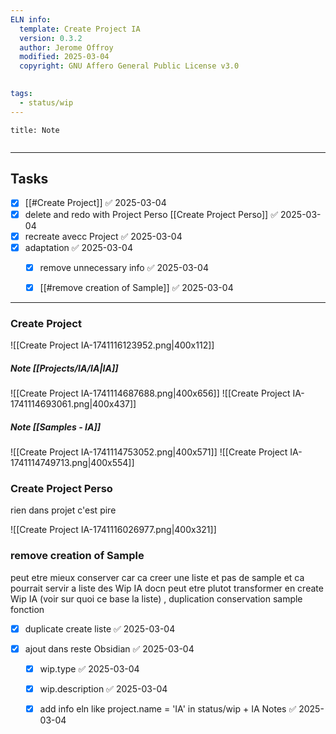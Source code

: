```yaml
---
ELN info:
  template: Create Project IA
  version: 0.3.2
  author: Jerome Offroy
  modified: 2025-03-04
  copyright: GNU Affero General Public License v3.0
  

tags:
  - status/wip
---
```



````ad-note
title: Note
 

````

---
 
## Tasks 
- [x] [[#Create Project]] ✅ 2025-03-04
- [x] delete and redo with  Project Perso [[Create Project Perso]] ✅ 2025-03-04
- [x] recreate avecc Project ✅ 2025-03-04
- [x] adaptation ✅ 2025-03-04
	- [x] remove unnecessary info ✅ 2025-03-04
	- [x] [[#remove  creation of Sample]] ✅ 2025-03-04


---
### Create Project

![[Create Project IA-1741116123952.png|400x112]]


##### Note [[Projects/IA/IA|IA]]
 
 
![[Create Project IA-1741114687688.png|400x656]]
![[Create Project IA-1741114693061.png|400x437]]
 
##### Note  [[Samples - IA]]



![[Create Project IA-1741114753052.png|400x571]]
![[Create Project IA-1741114749713.png|400x554]]


 

### Create Project Perso
rien dans projet c'est pire 

![[Create Project IA-1741116026977.png|400x321]]

### remove  creation of Sample
peut etre mieux conserver car ca creer une liste et pas de sample et ca pourrait servir a liste des Wip IA 
docn peut etre plutot transformer en create Wip IA (voir sur quoi ce base la liste) , duplication conservation sample fonction 
- [x] duplicate create liste ✅ 2025-03-04


- [x] ajout dans reste Obsidian ✅ 2025-03-04
	- [x] wip.type ✅ 2025-03-04
	- [x] wip.description ✅ 2025-03-04
	- [x] add info eln like project.name = 'IA'  in status/wip + IA Notes ✅ 2025-03-04



